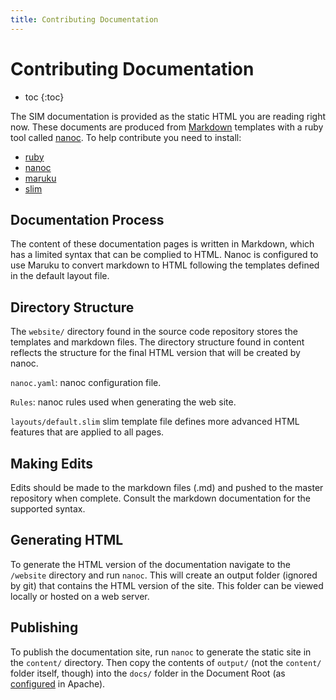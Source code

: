 ```yaml
---
title: Contributing Documentation
---
```


# Contributing Documentation

* toc
{:toc}

The SIM documentation is provided as the static HTML you are reading right now.
These documents are produced from [Markdown](http://daringfireball.net/projects/markdown)
templates with a ruby tool called [nanoc](http://nanoc.ws/). To help contribute you
need to install:
* [ruby](https://www.ruby-lang.org)
* [nanoc](http://nanoc.ws/)
* [maruku](http://maruku.rubyforge.org/maruku.html)
* [slim](http://slim-lang.com/)

## Documentation Process

The content of these documentation pages is written in Markdown, which has a limited
syntax that can be complied to HTML. Nanoc is configured to use Maruku to
convert markdown to HTML following the templates defined in the default layout
file.

## Directory Structure

The `website/` directory found in the source code repository stores the templates
and markdown files. The directory structure found in content reflects the
structure for the final HTML version that will be created by nanoc.

`nanoc.yaml`: nanoc configuration file.

`Rules`: nanoc rules used when generating the web site.

`layouts/default.slim` slim template file defines more advanced HTML features
that are applied to all pages.

## Making Edits

Edits should be made to the markdown files (.md) and pushed to the master
repository when complete. Consult the markdown documentation for the supported
syntax.

## Generating HTML

To generate the HTML version of the documentation navigate to the `/website`
directory and run `nanoc`. This will create an output folder (ignored by git)
that contains the HTML version of the site. This folder can be viewed locally
or hosted on a web server.

## Publishing

To publish the documentation site, run `nanoc` to generate the static site in the `content/` directory. Then copy the contents of `output/` (not the `content/` folder itself, though) into the `docs/` folder in the Document Root (as [configured](/deploy/apache/#configure_apaches_to_host_sim) in Apache).